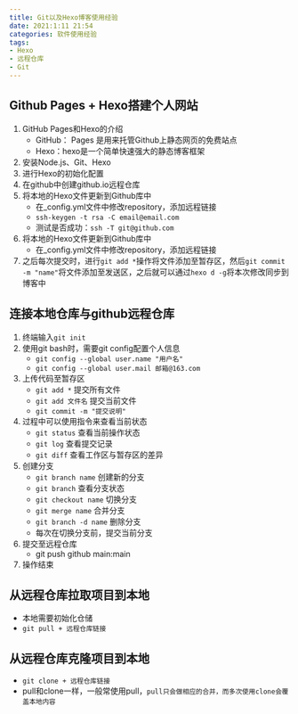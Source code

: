 ```yaml
---
title: Git以及Hexo博客使用经验
date: 2021:1:11 21:54
categories: 软件使用经验
tags: 
- Hexo
- 远程仓库
- Git
---
```


## Github Pages + Hexo搭建个人网站
1. GitHub Pages和Hexo的介绍
   - GitHub： Pages 是用来托管Github上静态网页的免费站点
   - Hexo：hexo是一个简单快速强大的静态博客框架
2. 安装Node.js、Git、Hexo  
3. 进行Hexo的初始化配置
4. 在github中创建github.io远程仓库
5. 将本地的Hexo文件更新到Github库中
   - 在_config.yml文件中修改repository，添加远程链接
   - `ssh-keygen -t rsa -C email@email.com`
   - 测试是否成功：`ssh -T git@github.com`
6. 将本地的Hexo文件更新到Github库中
   - 在_config.yml文件中修改repository，添加远程链接
7. 之后每次提交时，进行`git add *`操作将文件添加至暂存区，然后``git commit -m "name"``将文件添加至发送区，之后就可以通过``hexo d -g``将本次修改同步到博客中

## 连接本地仓库与github远程仓库
1. 终端输入```git init ```
2. 使用git bash时，需要git config配置个人信息
   - ```git config --global user.name "用户名"```
   - ```git config --global user.mail 邮箱@163.com```
3. 上传代码至暂存区 
   - ``` git add * ```  提交所有文件
   - ```git add 文件名``` 提交当前文件
   - ```git commit -m "提交说明"```
4. 过程中可以使用指令来查看当前状态
   - ```git status``` 查看当前操作状态
   - ```git log```   查看提交记录
   - ```git diff``` 查看工作区与暂存区的差异
5. 创建分支
   - ```git branch name``` 创建新的分支
   - ```git branch```  查看分支状态
   - ```git checkout name``` 切换分支
   - ```git merge name``` 合并分支
   - ```git branch -d name``` 删除分支
   - 每次在切换分支前，提交当前分支
6. 提交至远程仓库
   - git push github main:main
7. 操作结束 

## 从远程仓库拉取项目到本地
- 本地需要初始化仓储
- ```git pull + 远程仓库链接```

## 从远程仓库克隆项目到本地
- ```git clone + 远程仓库链接```
- pull和clone一样，一般常使用pull，`pull只会做相应的合并，而多次使用clone会覆盖本地内容`
